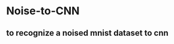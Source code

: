 Noise-to-CNN
============
to recognize a noised mnist dataset to cnn
------------------------------------------
